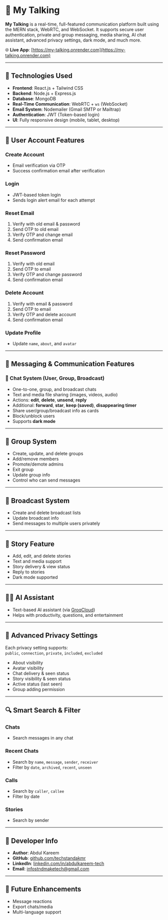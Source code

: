 ﻿# 💬 My Talking

**My Talking** is a real-time, full-featured communication platform built using the MERN stack, WebRTC, and WebSocket. It supports secure user authentication, private and group messaging, media sharing, AI chat assistant, advanced privacy settings, dark mode, and much more.

🌐 **Live App**: [https://my-talking.onrender.com](https://my-talking.onrender.com)

---

## 🚀 Technologies Used

- **Frontend**: React.js + Tailwind CSS  
- **Backend**: Node.js + Express.js  
- **Database**: MongoDB  
- **Real-Time Communication**: WebRTC + `ws` (WebSocket)  
- **Email System**: Nodemailer (Gmail SMTP or Mailtrap)  
- **Authentication**: JWT (Token-based login)  
- **UI**: Fully responsive design (mobile, tablet, desktop)

---

## 🔐 User Account Features

### Create Account
- Email verification via OTP  
- Success confirmation email after verification

### Login
- JWT-based token login  
- Sends login alert email for each attempt

### Reset Email
1. Verify with old email & password  
2. Send OTP to old email  
3. Verify OTP and change email  
4. Send confirmation email

### Reset Password
1. Verify with old email  
2. Send OTP to email  
3. Verify OTP and change password  
4. Send confirmation email

### Delete Account
1. Verify with email & password  
2. Send OTP to email  
3. Verify OTP and delete account  
4. Send confirmation email

### Update Profile
- Update `name`, `about`, and `avatar`

---

## 💬 Messaging & Communication Features

### 📩 Chat System (User, Group, Broadcast)

- One-to-one, group, and broadcast chats  
- Text and media file sharing (images, videos, audio)  
- Actions: **edit**, **delete**, **unsend**, **reply**  
- Additional: **forward**, **star**, **keep (saved)**, **disappearing timer**  
- Share user/group/broadcast info as cards  
- Block/unblock users  
- Supports **dark mode**

---

## 👥 Group System

- Create, update, and delete groups  
- Add/remove members  
- Promote/demote admins  
- Exit group  
- Update group info  
- Control who can send messages

---

## 📢 Broadcast System

- Create and delete broadcast lists  
- Update broadcast info  
- Send messages to multiple users privately

---

## 📖 Story Feature

- Add, edit, and delete stories  
- Text and media support  
- Story delivery & view status  
- Reply to stories  
- Dark mode supported

---

## 🧑‍💻 AI Assistant

- Text-based AI assistant (via [GroqCloud](https://groq.com))  
- Helps with productivity, questions, and entertainment

---

## 🔐 Advanced Privacy Settings

Each privacy setting supports:  
`public`, `connection`, `private`, `included`, `excluded`

- About visibility  
- Avatar visibility  
- Chat delivery & seen status  
- Story visibility & seen status  
- Active status (last seen)  
- Group adding permission

---

## 🔍 Smart Search & Filter

### Chats
- Search messages in any chat

### Recent Chats
- Search by `name`, `message`, `sender`, `receiver`  
- Filter by `date`, `archived`, `recent`, `unseen`

### Calls
- Search by `caller`, `callee`  
- Filter by date

### Stories
- Search by sender

---

## 👤 Developer Info

- **Author**: Abdul Kareem  
- **GitHub**: [github.com/techstandakmr](https://github.com/techstandakmr)  
- **LinkedIn**: [linkedin.com/in/abdulkareem-tech](https://linkedin.com/in/abdulkareem-tech)  
- **Email**: [infostndmaketech@gmail.com](mailto:infostndmaketech@gmail.com)

---

## 📌 Future Enhancements

- Message reactions  
- Export chats/media  
- Multi-language support
